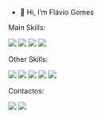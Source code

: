 - 👋 Hi, I’m Flávio Gomes



<div>
  Main Skills:<p></p>
  <!---Imagem Python--->
  <img src="https://img.shields.io/badge/Python-14354C?style=for-the-badge&logo=python&logoColor=white">
  <!---Imagem Flask--->
  <img src="https://img.shields.io/badge/Flask-000000?style=for-the-badge&logo=flask&logoColor=white">
    <!---Imagem MY_SQL--->
  <img src="https://img.shields.io/badge/MySQL-00000F?style=for-the-badge&logo=mysql&logoColor=white">
    <!---Imagem SQLITE--->
  <img src="https://img.shields.io/badge/SQLite-07405E?style=for-the-badge&logo=sqlite&logoColor=white">
  <p></p>
  Other Skills:<p></p>
      <!---Imagem EXCEL--->
  <img src="https://img.shields.io/badge/Microsoft_Excel-217346?style=for-the-badge&logo=microsoft-excel&logoColor=white">
        <!---Imagem HTML--->
  <img src="https://img.shields.io/badge/HTML-239120?style=for-the-badge&logo=html5&logoColor=white">
        <!---Imagem JAVA--->
  <img src="https://img.shields.io/badge/Java-ED8B00?style=for-the-badge&logo=openjdk&logoColor=white">
        <!---Imagem PHP--->
  <img src="https://img.shields.io/badge/PHP-777BB4?style=for-the-badge&logo=php&logoColor=white">
        <!---Imagem bootst--->
  <img src="https://img.shields.io/badge/Bootstrap-563D7C?style=for-the-badge&logo=bootstrap&logoColor=white">
  <p></p>
  
  Contactos:
  <p></p>
  <a href="https://www.linkedin.com/in/fgomees" target="_blank" style="text-decoration:none;"><img src="https://img.shields.io/badge/LinkedIn-0077B5?style=for-the-badge&logo=linkedin&logoColor=white"></a>
  <a href="mailto:fgomees1993@gmail.com" target="_blank" style="text-decoration:none;"><img src="https://img.shields.io/badge/Gmail-D14836?style=for-the-badge&logo=gmail&logoColor=white"></a>

  
  

  
  


  
</div>

          
<!---
fgomees/fgomees is a ✨ special ✨ repository because its `README.md` (this file) appears on your GitHub profile.
You can click the Preview link to take a look at your changes.
--->
